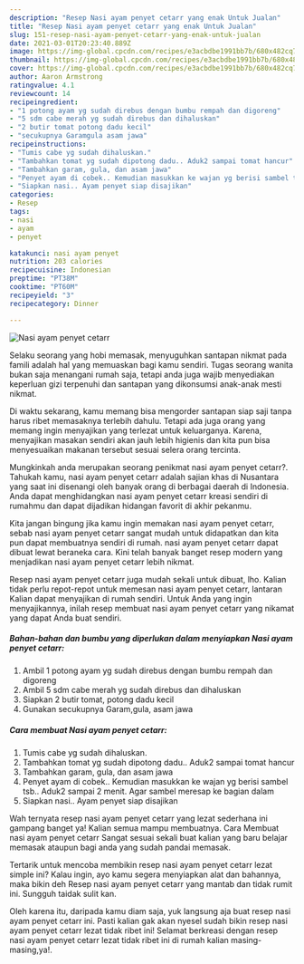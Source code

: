 ```yaml
---
description: "Resep Nasi ayam penyet cetarr yang enak Untuk Jualan"
title: "Resep Nasi ayam penyet cetarr yang enak Untuk Jualan"
slug: 151-resep-nasi-ayam-penyet-cetarr-yang-enak-untuk-jualan
date: 2021-03-01T20:23:40.889Z
image: https://img-global.cpcdn.com/recipes/e3acbdbe1991bb7b/680x482cq70/nasi-ayam-penyet-cetarr-foto-resep-utama.jpg
thumbnail: https://img-global.cpcdn.com/recipes/e3acbdbe1991bb7b/680x482cq70/nasi-ayam-penyet-cetarr-foto-resep-utama.jpg
cover: https://img-global.cpcdn.com/recipes/e3acbdbe1991bb7b/680x482cq70/nasi-ayam-penyet-cetarr-foto-resep-utama.jpg
author: Aaron Armstrong
ratingvalue: 4.1
reviewcount: 14
recipeingredient:
- "1 potong ayam yg sudah direbus dengan bumbu rempah dan digoreng"
- "5 sdm cabe merah yg sudah direbus dan dihaluskan"
- "2 butir tomat potong dadu kecil"
- "secukupnya Garamgula asam jawa"
recipeinstructions:
- "Tumis cabe yg sudah dihaluskan."
- "Tambahkan tomat yg sudah dipotong dadu.. Aduk2 sampai tomat hancur"
- "Tambahkan garam, gula, dan asam jawa"
- "Penyet ayam di cobek.. Kemudian masukkan ke wajan yg berisi sambel tsb.. Aduk2 sampai 2 menit. Agar sambel meresap ke bagian dalam"
- "Siapkan nasi.. Ayam penyet siap disajikan"
categories:
- Resep
tags:
- nasi
- ayam
- penyet

katakunci: nasi ayam penyet 
nutrition: 203 calories
recipecuisine: Indonesian
preptime: "PT38M"
cooktime: "PT60M"
recipeyield: "3"
recipecategory: Dinner

---
```



![Nasi ayam penyet cetarr](https://img-global.cpcdn.com/recipes/e3acbdbe1991bb7b/680x482cq70/nasi-ayam-penyet-cetarr-foto-resep-utama.jpg)

Selaku seorang yang hobi memasak, menyuguhkan santapan nikmat pada famili adalah hal yang memuaskan bagi kamu sendiri. Tugas seorang  wanita bukan saja menangani rumah saja, tetapi anda juga wajib menyediakan keperluan gizi terpenuhi dan santapan yang dikonsumsi anak-anak mesti nikmat.

Di waktu  sekarang, kamu memang bisa mengorder santapan siap saji tanpa harus ribet memasaknya terlebih dahulu. Tetapi ada juga orang yang memang ingin menyajikan yang terlezat untuk keluarganya. Karena, menyajikan masakan sendiri akan jauh lebih higienis dan kita pun bisa menyesuaikan makanan tersebut sesuai selera orang tercinta. 



Mungkinkah anda merupakan seorang penikmat nasi ayam penyet cetarr?. Tahukah kamu, nasi ayam penyet cetarr adalah sajian khas di Nusantara yang saat ini disenangi oleh banyak orang di berbagai daerah di Indonesia. Anda dapat menghidangkan nasi ayam penyet cetarr kreasi sendiri di rumahmu dan dapat dijadikan hidangan favorit di akhir pekanmu.

Kita jangan bingung jika kamu ingin memakan nasi ayam penyet cetarr, sebab nasi ayam penyet cetarr sangat mudah untuk didapatkan dan kita pun dapat membuatnya sendiri di rumah. nasi ayam penyet cetarr dapat dibuat lewat beraneka cara. Kini telah banyak banget resep modern yang menjadikan nasi ayam penyet cetarr lebih nikmat.

Resep nasi ayam penyet cetarr juga mudah sekali untuk dibuat, lho. Kalian tidak perlu repot-repot untuk memesan nasi ayam penyet cetarr, lantaran Kalian dapat menyajikan di rumah sendiri. Untuk Anda yang ingin menyajikannya, inilah resep membuat nasi ayam penyet cetarr yang nikamat yang dapat Anda buat sendiri.

<!--inarticleads1-->

##### Bahan-bahan dan bumbu yang diperlukan dalam menyiapkan Nasi ayam penyet cetarr:

1. Ambil 1 potong ayam yg sudah direbus dengan bumbu rempah dan digoreng
1. Ambil 5 sdm cabe merah yg sudah direbus dan dihaluskan
1. Siapkan 2 butir tomat, potong dadu kecil
1. Gunakan secukupnya Garam,gula, asam jawa




<!--inarticleads2-->

##### Cara membuat Nasi ayam penyet cetarr:

1. Tumis cabe yg sudah dihaluskan.
1. Tambahkan tomat yg sudah dipotong dadu.. Aduk2 sampai tomat hancur
1. Tambahkan garam, gula, dan asam jawa
1. Penyet ayam di cobek.. Kemudian masukkan ke wajan yg berisi sambel tsb.. Aduk2 sampai 2 menit. Agar sambel meresap ke bagian dalam
1. Siapkan nasi.. Ayam penyet siap disajikan




Wah ternyata resep nasi ayam penyet cetarr yang lezat sederhana ini gampang banget ya! Kalian semua mampu membuatnya. Cara Membuat nasi ayam penyet cetarr Sangat sesuai sekali buat kalian yang baru belajar memasak ataupun bagi anda yang sudah pandai memasak.

Tertarik untuk mencoba membikin resep nasi ayam penyet cetarr lezat simple ini? Kalau ingin, ayo kamu segera menyiapkan alat dan bahannya, maka bikin deh Resep nasi ayam penyet cetarr yang mantab dan tidak rumit ini. Sungguh taidak sulit kan. 

Oleh karena itu, daripada kamu diam saja, yuk langsung aja buat resep nasi ayam penyet cetarr ini. Pasti kalian gak akan nyesel sudah bikin resep nasi ayam penyet cetarr lezat tidak ribet ini! Selamat berkreasi dengan resep nasi ayam penyet cetarr lezat tidak ribet ini di rumah kalian masing-masing,ya!.

